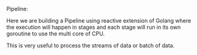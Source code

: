Pipeline:

Here we are building a Pipeline using reactive extension of Golang
where the execution will happen in stages and each stage will run in its own goroutine to use the multi core of CPU.

This is very useful to process the streams of data or batch of data.


